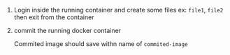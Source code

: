 
1. Login inside the running container and create some files ex: `file1`, `file2`
    then exit from the container

2. commit the running docker container

     Commited image should save withn name of `commited-image`
